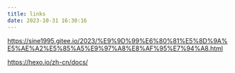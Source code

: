 ```yaml
---
title: links
date: 2023-10-31 16:30:16
---
```



https://sine1995.gitee.io/2023/%E9%9D%99%E6%80%81%E5%8D%9A%E5%AE%A2%E5%85%A5%E9%97%A8%E8%AF%95%E7%94%A8.html

https://hexo.io/zh-cn/docs/